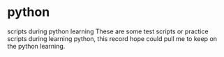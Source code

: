 # python
scripts during python learning
These are some test scripts or practice scripts during learning python, this record hope could pull me to keep on the python learning.
